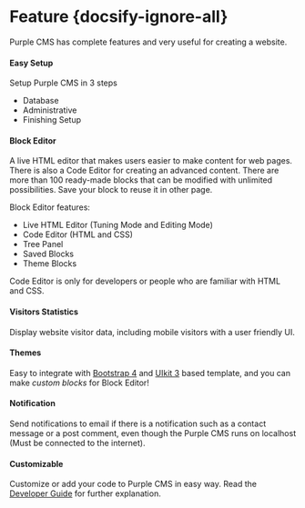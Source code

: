 # Feature {docsify-ignore-all}

Purple CMS has complete features and very useful for creating a website.

#### Easy Setup

Setup Purple CMS in 3 steps
 
 - Database
 - Administrative
 - Finishing Setup

#### Block Editor

A live HTML editor that makes users easier to make content for web pages. There is also a Code Editor for creating an advanced content. There are more than 100 ready-made blocks that can be modified with unlimited possibilities. Save your block to reuse it in other page.

Block Editor features:
 - Live HTML Editor (Tuning Mode and Editing Mode)
 - Code Editor (HTML and CSS)
 - Tree Panel
 - Saved Blocks
 - Theme Blocks

<p class="tip">Code Editor is only for developers or people who are familiar with HTML and CSS.</p>

#### Visitors Statistics

Display website visitor data, including mobile visitors with a user friendly UI. 

#### Themes

Easy to integrate with [Bootstrap 4](https://getbootstrap.com/) and [UIkit 3](https://getuikit.com/) based template, and you can make *custom blocks* for Block Editor!

#### Notification

Send notifications to email if there is a notification such as a contact message or a post comment, even though the Purple CMS runs on localhost (Must be connected to the internet).

#### Customizable

Customize or add your code to Purple CMS in easy way. Read the [Developer Guide](/generate-documentation) for further explanation.